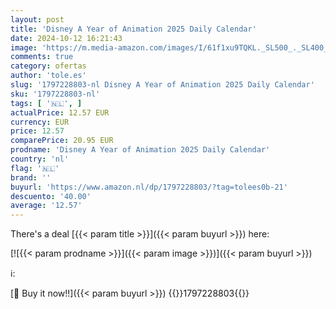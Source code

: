```yaml
---
layout: post
title: 'Disney A Year of Animation 2025 Daily Calendar'
date: 2024-10-12 16:21:43
image: 'https://m.media-amazon.com/images/I/61f1xu9TQKL._SL500_._SL400_.jpg'
comments: true
category: ofertas
author: 'tole.es'
slug: '1797228803-nl Disney A Year of Animation 2025 Daily Calendar'
sku: '1797228803-nl'
tags: [ '🇳🇱', ]
actualPrice: 12.57 EUR
currency: EUR
price: 12.57
comparePrice: 20.95 EUR
prodname: 'Disney A Year of Animation 2025 Daily Calendar'
country: 'nl'
flag: '🇳🇱'
brand: ''
buyurl: 'https://www.amazon.nl/dp/1797228803/?tag=tolees0b-21'
descuento: '40.00'
average: '12.57'
---
```


There's a deal [{{< param title >}}]({{< param buyurl >}})  here:

[![{{< param prodname >}}]({{< param image >}})]({{< param buyurl >}})

ℹ️:


[🛒 Buy it now!!]({{< param buyurl >}})
{{<world>}}1797228803{{</world>}}
